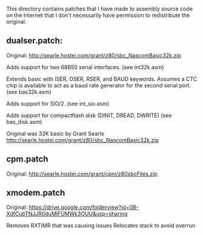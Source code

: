 This directory contains patches that I have made to assembly source
code on the Internet that I don't necessarily have permission 
to redistribute the original.

## dualser.patch: ##
   Original: http://searle.hostei.com/grant/z80/sbc_NascomBasic32k.zip

   Adds support for two 68B50 serial interfaces. 
   (see int32k.asm)

   Extends basic
   with ISER, OSER, RSER, and BAUD keywords. Assumes a CTC chip
   is available to act as a baud rate generator for the
   second serial port. 
   (see bas32k.asm)

   Adds support for SIO/2.
   (see int_sio.asm)

   Adds support for compactflash disk (DINIT, DREAD, DWRITE)
   (see bas_disk.asm)

   Original was 32K basic by Grant Searle
   http://searle.hostei.com/grant/z80/sbc_NascomBasic32k.zip

## cpm.patch ##
   Original: http://searle.hostei.com/grant/cpm/z80sbcFiles.zip

## xmodem.patch ##
   Original: https://drive.google.com/folderview?id=0B-XdfCubTNJJR0duMlFUMWk3OUU&usp=sharing

   Removes RXTIMR that was causing issues
   Relocates stack to avoid overrun
 